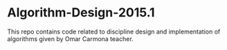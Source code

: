 # Algorithm-Design-2015.1
This repo contains code related to discipline design and implementation of algorithms given by Omar Carmona teacher.
